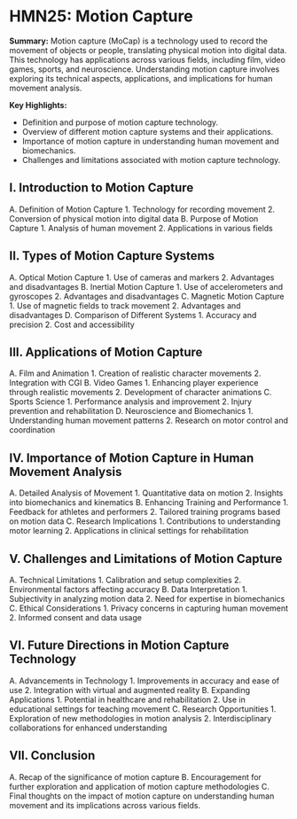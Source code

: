# HMN25: Motion Capture

**Summary:**
Motion capture (MoCap) is a technology used to record the movement of objects or people, translating physical motion into digital data. This technology has applications across various fields, including film, video games, sports, and neuroscience. Understanding motion capture involves exploring its technical aspects, applications, and implications for human movement analysis.

**Key Highlights:**
- Definition and purpose of motion capture technology.
- Overview of different motion capture systems and their applications.
- Importance of motion capture in understanding human movement and biomechanics.
- Challenges and limitations associated with motion capture technology.

## I. Introduction to Motion Capture
   A. Definition of Motion Capture
      1. Technology for recording movement
      2. Conversion of physical motion into digital data
   B. Purpose of Motion Capture
      1. Analysis of human movement
      2. Applications in various fields

## II. Types of Motion Capture Systems
   A. Optical Motion Capture
      1. Use of cameras and markers
      2. Advantages and disadvantages
   B. Inertial Motion Capture
      1. Use of accelerometers and gyroscopes
      2. Advantages and disadvantages
   C. Magnetic Motion Capture
      1. Use of magnetic fields to track movement
      2. Advantages and disadvantages
   D. Comparison of Different Systems
      1. Accuracy and precision
      2. Cost and accessibility

## III. Applications of Motion Capture
   A. Film and Animation
      1. Creation of realistic character movements
      2. Integration with CGI
   B. Video Games
      1. Enhancing player experience through realistic movements
      2. Development of character animations
   C. Sports Science
      1. Performance analysis and improvement
      2. Injury prevention and rehabilitation
   D. Neuroscience and Biomechanics
      1. Understanding human movement patterns
      2. Research on motor control and coordination

## IV. Importance of Motion Capture in Human Movement Analysis
   A. Detailed Analysis of Movement
      1. Quantitative data on motion
      2. Insights into biomechanics and kinematics
   B. Enhancing Training and Performance
      1. Feedback for athletes and performers
      2. Tailored training programs based on motion data
   C. Research Implications
      1. Contributions to understanding motor learning
      2. Applications in clinical settings for rehabilitation

## V. Challenges and Limitations of Motion Capture
   A. Technical Limitations
      1. Calibration and setup complexities
      2. Environmental factors affecting accuracy
   B. Data Interpretation
      1. Subjectivity in analyzing motion data
      2. Need for expertise in biomechanics
   C. Ethical Considerations
      1. Privacy concerns in capturing human movement
      2. Informed consent and data usage

## VI. Future Directions in Motion Capture Technology
   A. Advancements in Technology
      1. Improvements in accuracy and ease of use
      2. Integration with virtual and augmented reality
   B. Expanding Applications
      1. Potential in healthcare and rehabilitation
      2. Use in educational settings for teaching movement
   C. Research Opportunities
      1. Exploration of new methodologies in motion analysis
      2. Interdisciplinary collaborations for enhanced understanding

## VII. Conclusion
   A. Recap of the significance of motion capture
   B. Encouragement for further exploration and application of motion capture methodologies
   C. Final thoughts on the impact of motion capture on understanding human movement and its implications across various fields.
